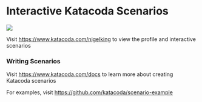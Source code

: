 # Interactive Katacoda Scenarios

[![](http://shields.katacoda.com/katacoda/nigelking/count.svg)](https://www.katacoda.com/nigelking "Get your profile on Katacoda.com")

Visit https://www.katacoda.com/nigelking to view the profile and interactive scenarios

### Writing Scenarios
Visit https://www.katacoda.com/docs to learn more about creating Katacoda scenarios

For examples, visit https://github.com/katacoda/scenario-example

